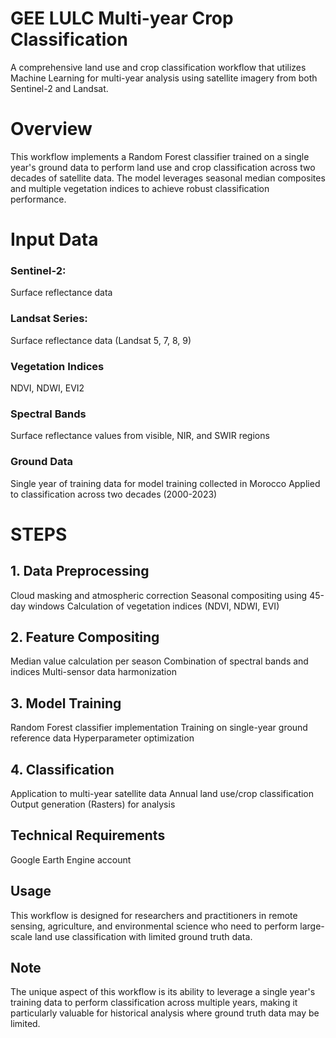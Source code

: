 # GEE LULC Multi-year Crop Classification  
A comprehensive land use and crop classification workflow that utilizes Machine Learning for multi-year analysis using satellite imagery from both Sentinel-2 and Landsat.

# Overview
This workflow implements a Random Forest classifier trained on a single year's ground data to perform land use and crop classification across two decades of satellite data. 
The model leverages seasonal median composites and multiple vegetation indices to achieve robust classification performance.

# Input Data
### Sentinel-2: 
Surface reflectance data
### Landsat Series: 
Surface reflectance data (Landsat 5, 7, 8, 9)
### Vegetation Indices
NDVI, NDWI, EVI2
### Spectral Bands
Surface reflectance values from visible, NIR, and SWIR regions
### Ground Data
Single year of training data for model training collected in Morocco
Applied to classification across two decades (2000-2023)

# STEPS
## 1. Data Preprocessing
Cloud masking and atmospheric correction
Seasonal compositing using 45-day windows
Calculation of vegetation indices (NDVI, NDWI, EVI)
## 2. Feature Compositing
Median value calculation per season
Combination of spectral bands and indices
Multi-sensor data harmonization
## 3. Model Training
Random Forest classifier implementation
Training on single-year ground reference data
Hyperparameter optimization
## 4. Classification
Application to multi-year satellite data
Annual land use/crop classification
Output generation (Rasters) for analysis

## Technical Requirements
Google Earth Engine account

## Usage
This workflow is designed for researchers and practitioners in remote sensing, agriculture, and environmental science who need to perform large-scale land use classification with limited ground truth data.

## Note
The unique aspect of this workflow is its ability to leverage a single year's training data to perform classification across multiple years, making it particularly valuable for historical analysis where ground truth data may be limited.

